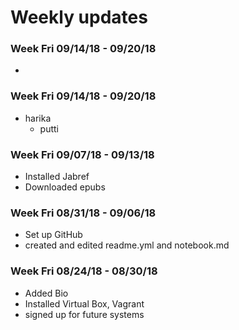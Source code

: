 # Weekly updates

### Week Fri 09/14/18 - 09/20/18
 
  * 

### Week Fri 09/14/18 - 09/20/18

  * harika
    * putti

### Week Fri 09/07/18 - 09/13/18
  
  * Installed Jabref
  * Downloaded epubs

### Week Fri 08/31/18 - 09/06/18

  * Set up GitHub
  * created and edited readme.yml and notebook.md

### Week Fri 08/24/18 - 08/30/18

  * Added Bio
  * Installed Virtual Box, Vagrant
  * signed up for future systems
